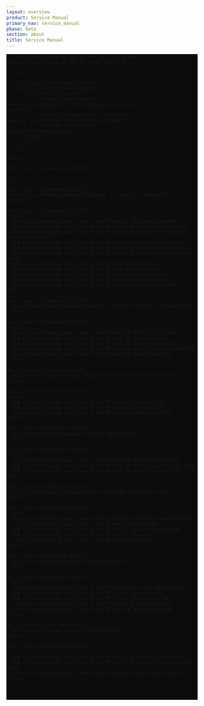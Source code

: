 ```yaml
---
layout: overview
product: Service Manual
primary_nav: service_manual
phase: beta
section: about
title: Service Manual
---
```


<div class="product-style" style="padding-bottom: 0px; background: #0B0C0C;">
  <div id="content" style="padding-bottom: 36px;">
    <div class="grid-row">
      <div class="column-two-thirds" style="width: 70%;">

        <h1 class="heading-xlarge">Design, build and run public services in the internet age</h1>

      </div>

      <div class="column-two-thirds">
        <div class="in-manual-search">
          <form action="/search">
                 <input type="hidden" name="filter_manual[]" value="/guidance/content-design">
                 <input id="search-box" type="text" name="q" placeholder="Search Service Manual">
                 <button type="submit" style="">search</button>
          </form>
        </div>
      </div>

    </div>
  </div>
</div>

<main id="content" role="main">

<!-- Top: Guidance -->

<!-- row 1 -->

<div class="grid-row">

    <div class="column-one-third">

    </div>

</div>

<div class="grid-row">

    <div class="column-one-third">
      <h2 class="heading-medium">Guidance for service teams</h2>
    </div>

    <div class="column-one-third">
      <br>
      <h4 class="heading-small"><a href="#">Agile delivery</a></h4>
      <h4 class="heading-small"><a href="#">Funding and buying</a></h4>
      <h4 class="heading-small"><a href="#">Helping people to use your service</a></h4>
      <h4 class="heading-small"><a href="#">Measuring success</a></h4>
      <h4 class="heading-small"><a href="#">Service assessments</a></h4>
      <h4 class="heading-small"><a href="#">Digital Service Standard</a></h4>
      <h4 class="heading-small"><a href="#">Design</a></h4>
      <h4 class="heading-small"><a href="#">The team</a></h4>
      <h4 class="heading-small"><a href="#">Communities</a></h4>
      <h4 class="heading-small"><a href="#">Technology</a></h4>
      <h4 class="heading-small"><a href="#">User research</a></h4>
    </div>

</div>

<div class="grid-row">

    <div class="column-one-third">
      <h2 class="heading-medium">Products to build and run services</h2>
    </div>

    <div class="column-one-third">
      <br>
      <h4 class="heading-small"><a href="#">GOV.UK Notify</a></h4>
      <h4 class="heading-small"><a href="#">GOV.UK Pay</a></h4>
      <h4 class="heading-small"><a href="#">GOV.UK Verify</a></h4>
      <h4 class="heading-small"><a href="#">GOV.UK Cloud hosting</a></h4>
      <h4 class="heading-small"><a href="#">GOV.UK Login</a></h4>
    </div>
    
</div>

<div class="grid-row">

    <div class="column-one-third">
      <h2 class="heading-medium">Data to build and run services</h2>
    </div>

    <div class="column-one-third">
      <br>
      <h4 class="heading-small"><a href="#">Registers</a></h4>
      <h4 class="heading-small"><a href="#">Find data</a></h4>
      <h4 class="heading-small"><a href="#">Service data</a></h4>
    </div>
    
</div>

<div class="grid-row">

    <div class="column-one-third">
      <h2 class="heading-medium">Service design</h2>
    </div>

    <div class="column-one-third">
      <br>
      <h4 class="heading-small"><a href="#">GOV.UK Frontend</a></h4>
      <h4 class="heading-small"><a href="#">GOV.UK Prototype Kit</a></h4>
      <h4 class="heading-small"><a href="#">GOV.UK Patterns</a></h4>
    </div>
    
</div>

<div class="grid-row">

    <div class="column-one-third">
      <h2 class="heading-medium">Find technology and people</h2>
    </div>

    <div class="column-one-third">
      <br>
      <h4 class="heading-small"><a href="#">Digital Marketplace</a></h4>
      <h4 class="heading-small"><a href="#">Webchat</a></h4>
      <h4 class="heading-small"><a href="#">Staff computers</a></h4>
      <h4 class="heading-small"><a href="#">Wi-Fi</a></h4>
      <h4 class="heading-small"><a href="#">Email</a></h4>
    </div>
    
</div>

<div class="grid-row">

    <div class="column-one-third">
      <h2 class="heading-medium">Publishing</h2>
    </div>

    <div class="column-one-third">
      <br>
      <h4 class="heading-small"><a href="#">Publish on GOV.UK</a></h4>
      <h4 class="heading-small"><a href="#">Campaigns</a></h4>
      <h4 class="heading-small"><a href="#">Style guide</a></h4>
      <h4 class="heading-small"><a href="#">Publish data</a></h4>
      <h4 class="heading-small"><a href="#">GOV.UK Blogs</a></h4>
    </div>
    
</div>

<div class="grid-row">

    <div class="column-one-third">
      <h2 class="heading-medium">Training</h2>
    </div>

    <div class="column-one-third">
      <br>
      <h4 class="heading-small"><a href="#">Digital induction</a></h4>
      <h4 class="heading-small"><a href="#">Service manager training</a></h4>
      <h4 class="heading-small"><a href="#">Design training</a></h4>
    </div>
    
</div>

<!-- Bottom: Training -->

</main>